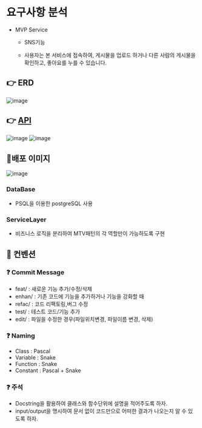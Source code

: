 # 요구사항 분석
- MVP Service
    
    - SNS기능
    
    - 사용자는 본 서비스에 접속하여, 게시물을 업로드 하거나 다른 사람의 게시물을 확인하고, 좋아요를 누를 수 있습니다.

## 👉 ERD

![image](https://user-images.githubusercontent.com/101394490/191940316-dbc426ae-9a26-4eac-9f02-e30a5392bb3d.png)

## 👉 <a href="https://kimphysicsman.notion.site/66e7f794e7b4427c953f979a6e65ccd9?v=9967c73671d24796a9efb88bd8f651fb"> API</a>
![image](https://user-images.githubusercontent.com/101394490/191940745-9fea2309-0d0b-443b-914a-f56e9560d034.png)
![image](https://user-images.githubusercontent.com/101394490/191940808-c40ccb47-ecca-41b6-8fa7-a41433162562.png)

## 🎇배포 이미지
![image](https://user-images.githubusercontent.com/101394490/194736513-1731b5d0-592d-4c76-9f10-448c7e409d5f.png)

### DataBase
- PSQL을 이용한 postgreSQL 사용

### ServiceLayer
- 비즈니스 로직을 분리하여 MTV패턴의 각 역할만이 가능하도록 구현

## 📌 컨벤션

### ❓ Commit Message

- feat/ : 새로운 기능 추가/수정/삭제
- enhan/ : 기존 코드에 기능을 추가하거나 기능을 강화할 때
- refac/ : 코드 리팩토링,버그 수정
- test/ : 테스트 코드/기능 추가
- edit/ : 파일을 수정한 경우(파일위치변경, 파일이름 변경, 삭제)

### ❓ Naming

- Class : Pascal
- Variable : Snake
- Function : Snake
- Constant : Pascal + Snake

### ❓ 주석

- Docstring을 활용하여 클래스와 함수단위에 설명을 적어주도록 하자.
- input/output을 명시하여 문서 없이 코드만으로 어떠한 결과가 나오는지 알 수 있도록 하자.

